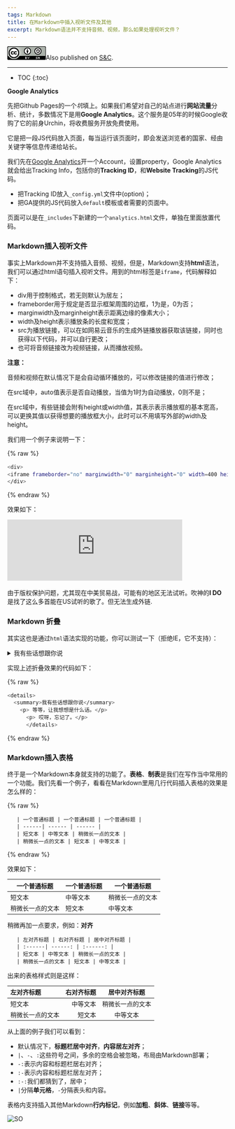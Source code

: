 ```yaml
---
tags: Markdown
title: 在Markdown中插入视听文件及其他
excerpt: Markdown语法并不支持音频、视频，那么如果处理视听文件？
---
```


![CC](/public/cc.png)Also published on [S&C](https://soandcandy.us).

----

* TOC
{:toc}


**Google Analytics**

先把Github Pages的一个*坑*填上。如果我们希望对自己的站点进行**网站流量**分析、统计，多数情况下是用**Google Analytics**。这个服务是05年的时候Google收购了它的前身Urchin，将收费服务开放免费使用。

它是把一段JS代码放入页面，每当运行该页面时，即会发送浏览者的国家、经由关键字等信息传递给站长。

我们先在[Google Analytics](https://analytics.google.com)开一个Account，设置property，Google Analytics就会给出Tracking Info，包括你的**Tracking ID**，和**Website Tracking**的JS代码。

- 把Tracking ID放入`_config.yml`文件中(option)；
- 把GA提供的JS代码放入`default`模板或者需要的页面中。

页面可以是在`_includes`下新建的一个`analytics.html`文件，单独在里面放置代码。


### Markdown插入视听文件 ###

事实上Markdown并不支持插入音频、视频，但是，Markdown支持**html**语法，我们可以通过html语句插入视听文件。用到的html标签是`iframe`，代码解释如下：

- div用于控制格式，若无则默认为居左；
- frameborder用于规定是否显示框架周围的边框，1为是，0为否；
- marginwidth及marginheight表示距离边缘的像素大小；
- width及height表示播放条的长度和宽度；
- src为播放链接，可以在如网易云音乐的生成外链播放器获取该链接，同时也获得以下代码，并可以自行更改；
- 也可将音频链接改为视频链接，从而播放视频。


**注意：**

音频和视频在默认情况下是会自动循环播放的，可以修改链接的值进行修改；

在src域中，auto值表示是否自动播放，当值为1时为自动播放，0则不是；

在src域中，有些链接会附有height或width值，其表示表示播放框的基本宽高，可以更换其值以获得想要的播放框大小，此时可以不用填写外部的width及height。

我们用一个例子来说明一下：

{% raw %}
```bash
<div> 
<iframe frameborder="no" marginwidth="0" marginheight="0" width=400 height=140 src="https://music.163.com/outchain/player?type=2&id=431610389&auto=0&height=66"></iframe>
</div>
```
{% endraw %}

效果如下：

<iframe frameborder="no" marginwidth="0" marginheight="0" width=400 height=140 src="https://music.163.com/outchain/player?type=2&id=431610389&auto=0&height=66">&nbsp;</iframe>


由于版权保护问题，尤其现在中美贸易战，可能有的地区无法试听。吹神的**I DO**是找了这么多首能在US试听的歌了。但无法生成外链.


### Markdown 折叠 ###

其实这也是通过`html`语法实现的功能，你可以测试一下（拒绝IE，它不支持）：

<details>
  <summary>我有些话想跟你说</summary>
    <p> 等等，让我想想是什么话。</p>
      <p> 哎呀，忘记了。</p>
      </details>


实现上述折叠效果的代码如下：

{% raw %}
```bash
<details>
  <summary>我有些话想跟你说</summary>
    <p> 等等，让我想想是什么话。</p>
      <p> 哎呀，忘记了。</p>
      </details>
```
{% endraw %}



### Markdown插入表格 ###

终于是一个Markdown本身就支持的功能了。**表格**、**制表**是我们在写作当中常用的一个功能。我们先看一个例子，看看在Markdown里用几行代码插入表格的效果是怎么样的：

{% raw %}

```
   | 一个普通标题 | 一个普通标题 | 一个普通标题 |
   | ------| ------ | ------ |
   | 短文本 | 中等文本 | 稍微长一点的文本 |
   | 稍微长一点的文本 | 短文本 | 中等文本 |

```
{% endraw %}

效果如下：


   | 一个普通标题 | 一个普通标题 | 一个普通标题 |
   | ------| ------ | ------ |
   | 短文本 | 中等文本 | 稍微长一点的文本 |
   | 稍微长一点的文本 | 短文本 | 中等文本 |


稍微再加一点要求，例如：**对齐**

```
   | 左对齐标题 | 右对齐标题 | 居中对齐标题 |
   | :------| ------: | :------: |
   | 短文本 | 中等文本 | 稍微长一点的文本 |
   | 稍微长一点的文本 | 短文本 | 中等文本 |

```

出来的表格样式则是这样：

| 左对齐标题 | 右对齐标题 | 居中对齐标题 |
| :------| ------: | :------: |
| 短文本 | 中等文本 | 稍微长一点的文本 |
| 稍微长一点的文本 | 短文本 | 中等文本 |


从上面的例子我们可以看到：

- 默认情况下，**标题栏居中对齐**，**内容居左对齐**；
- `|`、`-`、`:`这些符号之间，多余的空格会被忽略，布局由Markdown部署；
- `-:`表示内容和标题栏居右对齐；
- `:-`表示内容和标题栏居左对齐；
- `:-:`我们都猜到了，居中；
- `|`分隔**单元格**，`-`分隔表头和内容。


表格内支持插入其他Markdown**行内标记**，例如**加粗**、**斜体**、**链接**等等。


![SO](/public/favicon.ico)


